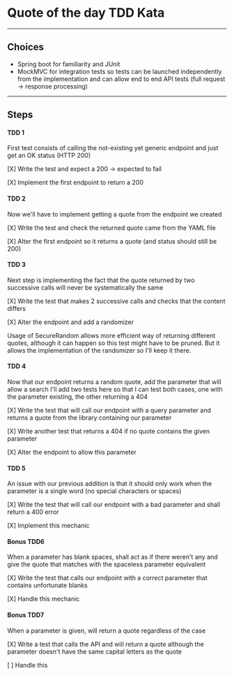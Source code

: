 # Quote of the day TDD Kata

-----
## Choices

- Spring boot for familiarity and JUnit
- MockMVC for integration tests so tests can be launched independently from the implementation and can allow end to end API tests (full request -> response processing)
-----
## Steps

#### TDD 1

First test consists of calling the not-existing yet generic endpoint and just get an OK status (HTTP 200)

[X] Write the test and expect a 200 -> expected to fail

[X] Implement the first endpoint to return a 200

#### TDD 2

Now we'll have to implement getting a quote from the endpoint we created

[X] Write the test and check the returned quote came from the YAML file

[X] Alter the first endpoint so it returns a quote (and status should still be 200)

#### TDD 3 

Next step is implementing the fact that the quote returned by two successive calls will never be systematically the same

[X] Write the test that makes 2 successive calls and checks that the content differs

[X] Alter the endpoint and add a randomizer

Usage of SecureRandom allows more efficient way of returning different quotes, although it can happen so this test might have to be pruned. But it allows the implementation of the randomizer so I'll keep it there.

#### TDD 4

Now that our endpoint returns a random quote, add the parameter that will allow a search
I'll add two tests here so that I can test both cases, one with the parameter existing, the other returning a 404

[X] Write the test that will call our endpoint with a query parameter and returns a quote from the library containing our parameter

[X] Write another test that returns a 404 if no quote contains the given parameter

[X] Alter the endpoint to allow this parameter

#### TDD 5 

An issue with our previous addition is that it should only work when the parameter is a single word (no special characters or spaces)

[X] Write the test that will call our endpoint with a bad parameter and shall return a 400 error

[X] Implement this mechanic

#### Bonus TDD6

When a parameter has blank spaces, shall act as if there weren't any and give the quote that matches with the spaceless parameter equivalent

[X] Write the test that calls our endpoint with a correct parameter that contains unfortunate blanks

[X] Handle this mechanic

#### Bonus TDD7

When a parameter is given, will return a quote regardless of the case

[X] Write a test that calls the API and will return a quote although the parameter doesn't have the same capital letters as the quote

[ ] Handle this